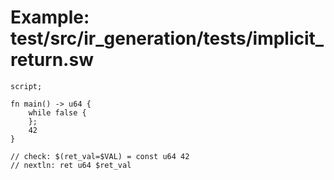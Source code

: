 # Example: test/src/ir_generation/tests/implicit_return.sw

```sway
script;

fn main() -> u64 {
    while false {
    };
    42
}

// check: $(ret_val=$VAL) = const u64 42
// nextln: ret u64 $ret_val

```
